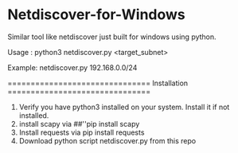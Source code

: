 # Netdiscover-for-Windows
Similar tool like netdiscover just built for windows using python.

Usage  : python3 netdiscover.py <target_subnet>

Example: netdiscover.py 192.168.0.0/24

=============================== Installation ===============================

1. Verify you have python3 installed on your system. Install it if not installed.
2. install scapy via 
   ##''pip install scapy 
3. Install requests via 
pip install requests
4. Download python script netdiscover.py from this repo 


